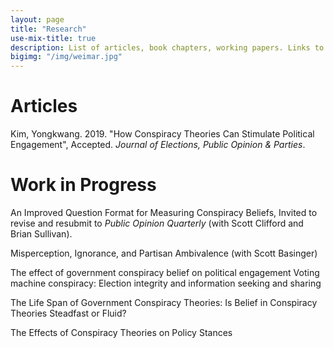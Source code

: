 ```yaml
---
layout: page
title: "Research"
use-mix-title: true
description: List of articles, book chapters, working papers. Links to abstracts, Google Scholar, replication files, and Publons.
bigimg: "/img/weimar.jpg"
---
```

# Articles

Kim, Yongkwang. 2019. "How Conspiracy Theories Can Stimulate Political Engagement", Accepted. *Journal of Elections,
Public Opinion & Parties*.

# Work in Progress

An Improved Question Format for Measuring Conspiracy Beliefs, Invited to revise and resubmit to *Public Opinion Quarterly* (with Scott Clifford and Brian Sullivan).

Misperception, Ignorance, and Partisan Ambivalence (with Scott Basinger)

The effect of government conspiracy belief on political engagement Voting machine conspiracy: Election integrity and information seeking and sharing

The Life Span of Government Conspiracy Theories: Is Belief in Conspiracy Theories Steadfast or Fluid?

The Effects of Conspiracy Theories on Policy Stances

